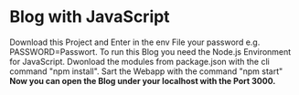 # Blog with JavaScript
Download this Project and Enter in the env File your password e.g. PASSWORD=Passwort. To run this Blog you need the Node.js Environment for JavaScript. Dwonload the modules from package.json with the cli command "npm install".
Sart the Webapp with the command "npm start"
**Now you can open the Blog under your localhost with the Port 3000.**
